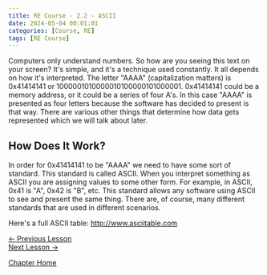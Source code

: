 ```yaml
---
title: RE Course - 2.2 - ASCII
date: 2024-05-04 00:01:01
categories: [Course, RE]
tags: [RE Course]
---
```


Computers only understand numbers. So how are you seeing this text on your screen? It's simple, and it's a technique used constantly. It all depends on how it's interpreted. The letter "AAAA" (capitalization matters) is 0x41414141 or 1000001010000010100000101000001. 0x41414141 could be a memory address, or it could be a series of four A's. In this case "AAAA" is presented as four letters because the software has decided to present is that way. There are various other things that determine how data gets represented which we will talk about later. 

## How Does It Work?
In order for 0x41414141 to be "AAAA" we need to have some sort of standard. This standard is called ASCII. When you interpret something as ASCII you are assigning values to some other form. For example, in ASCII, 0x41 is "A", 0x42 is "B", etc. This standard allows any software using ASCII to see and present the same thing. There are, of course, many different standards that are used in different scenarios.

Here's a full ASCII table: <http://www.asciitable.com>

[<- Previous Lesson](2.1%20NumberSystems.md)  
[Next Lesson ->](2.3%20BitsAndBytes.md)  


[Chapter Home](2.0%20BinaryBasics.md)  
